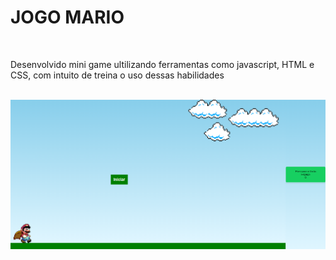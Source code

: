 <h1>JOGO MARIO</h1>
<br>
<p>Desenvolvido mini game ultilizando ferramentas como javascript, HTML e CSS, com intuito de treina o uso dessas  habilidades</p>
<br>
<img src="https://github.com/Douglasl10/jogo-mario/blob/main/img/Captura%20de%20tela%202025-01-13%20183115.png">
